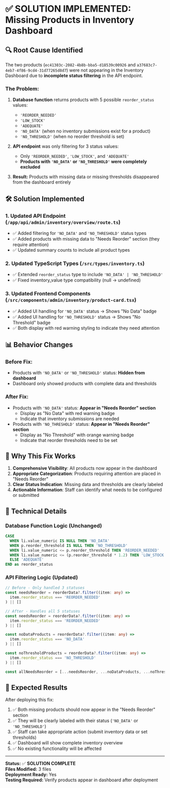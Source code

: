 # ✅ SOLUTION IMPLEMENTED: Missing Products in Inventory Dashboard

## 🔍 **Root Cause Identified**

The two products (`ec41303c-2082-4b8b-bba5-d18539c00926` and `a37683c7-4eb7-4f86-9cd4-31d77265d8d7`) were not appearing in the Inventory Dashboard due to **incomplete status filtering** in the API endpoint.

### **The Problem:**
1. **Database function** returns products with 5 possible `reorder_status` values:
   - `'REORDER_NEEDED'`
   - `'LOW_STOCK'`
   - `'ADEQUATE'`
   - `'NO_DATA'` (when no inventory submissions exist for a product)
   - `'NO_THRESHOLD'` (when no reorder threshold is set)

2. **API endpoint** was only filtering for 3 status values:
   - Only `'REORDER_NEEDED'`, `'LOW_STOCK'`, and `'ADEQUATE'`
   - **Products with `'NO_DATA'` or `'NO_THRESHOLD'` were completely excluded**

3. **Result:** Products with missing data or missing thresholds disappeared from the dashboard entirely

## 🛠️ **Solution Implemented**

### **1. Updated API Endpoint (`/app/api/admin/inventory/overview/route.ts`)**
- ✅ Added filtering for `'NO_DATA'` and `'NO_THRESHOLD'` status types
- ✅ Added products with missing data to "Needs Reorder" section (they require attention)
- ✅ Updated summary counts to include all product types

### **2. Updated TypeScript Types (`/src/types/inventory.ts`)**
- ✅ Extended `reorder_status` type to include `'NO_DATA' | 'NO_THRESHOLD'`
- ✅ Fixed inventory_value type compatibility (null → undefined)

### **3. Updated Frontend Components (`/src/components/admin/inventory/product-card.tsx`)**
- ✅ Added UI handling for `'NO_DATA'` status → Shows "No Data" badge
- ✅ Added UI handling for `'NO_THRESHOLD'` status → Shows "No Threshold" badge
- ✅ Both display with red warning styling to indicate they need attention

## 📊 **Behavior Changes**

### **Before Fix:**
- Products with `'NO_DATA'` or `'NO_THRESHOLD'` status: **Hidden from dashboard**
- Dashboard only showed products with complete data and thresholds

### **After Fix:**
- Products with `'NO_DATA'` status: **Appear in "Needs Reorder" section**
  - Display as "No Data" with red warning badge
  - Indicate that inventory submissions are needed
- Products with `'NO_THRESHOLD'` status: **Appear in "Needs Reorder" section**
  - Display as "No Threshold" with orange warning badge
  - Indicate that reorder thresholds need to be set

## 🎯 **Why This Fix Works**

1. **Comprehensive Visibility**: All products now appear in the dashboard
2. **Appropriate Categorization**: Products requiring attention are placed in "Needs Reorder"
3. **Clear Status Indication**: Missing data and thresholds are clearly labeled
4. **Actionable Information**: Staff can identify what needs to be configured or submitted

## 🔧 **Technical Details**

### **Database Function Logic (Unchanged)**
```sql
CASE 
  WHEN li.value_numeric IS NULL THEN 'NO_DATA'
  WHEN p.reorder_threshold IS NULL THEN 'NO_THRESHOLD'
  WHEN li.value_numeric <= p.reorder_threshold THEN 'REORDER_NEEDED'
  WHEN li.value_numeric <= (p.reorder_threshold * 1.2) THEN 'LOW_STOCK'
  ELSE 'ADEQUATE'
END as reorder_status
```

### **API Filtering Logic (Updated)**
```typescript
// Before - Only handled 3 statuses
const needsReorder = reorderData?.filter((item: any) => 
  item.reorder_status === 'REORDER_NEEDED'
) || []

// After - Handles all 5 statuses
const needsReorder = reorderData?.filter((item: any) => 
  item.reorder_status === 'REORDER_NEEDED'
) || []

const noDataProducts = reorderData?.filter((item: any) => 
  item.reorder_status === 'NO_DATA'
) || []

const noThresholdProducts = reorderData?.filter((item: any) => 
  item.reorder_status === 'NO_THRESHOLD'
) || []

const allNeedsReorder = [...needsReorder, ...noDataProducts, ...noThresholdProducts]
```

## 🎉 **Expected Results**

After deploying this fix:
1. ✅ Both missing products should now appear in the "Needs Reorder" section
2. ✅ They will be clearly labeled with their status (`'NO_DATA'` or `'NO_THRESHOLD'`)  
3. ✅ Staff can take appropriate action (submit inventory data or set thresholds)
4. ✅ Dashboard will show complete inventory overview
5. ✅ No existing functionality will be affected

---

**Status:** ✅ **SOLUTION COMPLETE**  
**Files Modified:** 3 files  
**Deployment Ready:** Yes  
**Testing Required:** Verify products appear in dashboard after deployment 